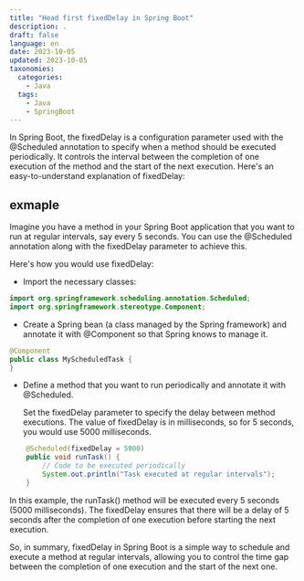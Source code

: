 ```yaml
---
title: "Head first fixedDelay in Spring Boot"
description: .  
draft: false
language: en
date: 2023-10-05
updated: 2023-10-05
taxonomies:
  categories:
    - Java
  tags:
    - Java
    - SpringBoot
---
```


In Spring Boot, the fixedDelay is a configuration parameter used with the @Scheduled annotation to specify when a method should be executed periodically. It controls the interval between the completion of one execution of the method and the start of the next execution. Here's an easy-to-understand explanation of fixedDelay:

<!-- more -->
## exmaple
Imagine you have a method in your Spring Boot application that you want to run at regular intervals, say every 5 seconds. You can use the @Scheduled annotation along with the fixedDelay parameter to achieve this.

Here's how you would use fixedDelay:

- Import the necessary classes:
```java
import org.springframework.scheduling.annotation.Scheduled;
import org.springframework.stereotype.Component;
```

- Create a Spring bean (a class managed by the Spring framework) and annotate it with @Component so that Spring knows to manage it.

```java
@Component
public class MyScheduledTask {
}

```

- Define a method that you want to run periodically and annotate it with @Scheduled. 
 
  Set the fixedDelay parameter to specify the delay between method executions. The value of fixedDelay is in milliseconds, so for 5 seconds, you would use 5000 milliseconds.

```java
    @Scheduled(fixedDelay = 5000)
    public void runTask() {
        // Code to be executed periodically
        System.out.println("Task executed at regular intervals");
    }
```

In this example, the runTask() method will be executed every 5 seconds (5000 milliseconds). The fixedDelay ensures that there will be a delay of 5 seconds after the completion of one execution before starting the next execution.

So, in summary, fixedDelay in Spring Boot is a simple way to schedule and execute a method at regular intervals, allowing you to control the time gap between the completion of one execution and the start of the next one.